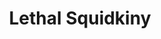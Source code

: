 ---
slug: lethal-squidkiny
title: Lethal Squidkiny
description: "Lethal Squidkiny is an exciting online game. Play for free directly in your browser!"
icon: /images/new_mods/Lethal Squidkiny.png
url: https://wowtbc.net/sprunkin/lethal/index.html
previewImage: /images/new_mods/Lethal Squidkiny.png
type: new mods

# SEO配置
seo:
  title: "Lethal Squidkiny - Play Free Online Game | Fun Browser Games"
  description: "Lethal Squidkiny - Play this fun online game for free in your browser. No download required!"
  ogImage: "/images/new_mods/Lethal Squidkiny.png"
  keywords: "lethal-squidkiny, online game, browser game, free game, new mods game, play online"

videoUrls:
  - https://www.youtube.com/embed/example1
  - https://www.youtube.com/embed/example2

whyPlay:
  title: "Why Play Lethal Squidkiny?"
  items:
    - "Immersive Gameplay: Lethal Squidkiny offers an engaging and immersive gaming experience that will keep you entertained for hours"
    - "Challenging Levels: Test your skills with increasingly difficult challenges and obstacles"
    - "Beautiful Graphics: Enjoy stunning visuals and smooth animations that bring the game world to life"
    - "Regular Updates: New content and features are added regularly to keep the game fresh and exciting"
    - "Free to Play: Experience all the fun without spending a penny"
    - "Community Features: Connect with other players, share strategies, and compete for high scores"
    - "Cross-Platform: Play on any device with a web browser, no downloads required"

features:
  title: "Key Features of Lethal Squidkiny"
  image: "/images/new_mods/Lethal Squidkiny.png"
  items:
    - "Intuitive Controls: Easy to learn controls make Lethal Squidkiny accessible for players of all skill levels"
    - "Multiple Game Modes: Enjoy various gameplay options that provide different challenges and experiences"
    - "Character Customization: Personalize your gaming experience with unique characters and items"
    - "Achievement System: Complete special tasks to earn rewards and recognition"
    - "Leaderboards: Compete with players worldwide and see who can achieve the highest scores"

characteristics:
  title: "Game Characteristics"
  image: "/images/new_mods/Lethal Squidkiny.png"
  items:
    - "Genre: New mods game with elements of strategy and skill"
    - "Difficulty: Suitable for both casual gamers and those seeking a challenge"
    - "Play Time: Quick sessions or extended gameplay, depending on your preference"
    - "Art Style: Vibrant and engaging visuals that enhance the gaming experience"
    - "Sound Design: Immersive audio that complements the gameplay perfectly"

info: "Lethal Squidkiny is an exciting online game that offers players a unique and engaging gaming experience. With its intuitive controls, stunning visuals, and challenging gameplay, Lethal Squidkiny provides hours of entertainment for players of all ages and skill levels. Whether you're looking for a quick gaming session during a break or an extended play session, Lethal Squidkiny delivers an immersive experience that will keep you coming back for more. The game features multiple levels of increasing difficulty, ensuring that players are constantly challenged as they progress. With regular updates adding new content and features, Lethal Squidkiny remains fresh and exciting, providing endless entertainment options for its growing community of players."

howToPlayIntro: "Welcome to Lethal Squidkiny! This guide will walk you through the basics and help you master the game. Whether you're a beginner or looking to improve your skills, these tips and instructions will enhance your gaming experience."

howToPlaySteps:
  - title: "Getting Started"
    description: "Begin your Lethal Squidkiny adventure by familiarizing yourself with the controls. Use your keyboard or mouse to navigate through the game interface. The tutorial will guide you through the basic mechanics and help you understand the objectives."
  - title: "Understanding the Objectives"
    description: "In Lethal Squidkiny, your main goal is to progress through levels by completing specific objectives. Each level presents unique challenges that require different strategies and approaches."
  - title: "Mastering the Controls"
    description: "Practice using the controls to improve your precision and reaction time. Lethal Squidkiny requires quick reflexes and strategic thinking to overcome obstacles and defeat opponents."
  - title: "Utilizing Power-ups"
    description: "Collect power-ups throughout the game to enhance your abilities and overcome difficult challenges. Each power-up offers unique advantages that can be crucial for success."
  - title: "Developing Strategies"
    description: "As you progress in Lethal Squidkiny, develop effective strategies for different scenarios. Analyze patterns, anticipate challenges, and adapt your approach to maximize your performance."

faq:
  title: "Frequently Asked Questions about Lethal Squidkiny"
  items:
    - question: "Is Lethal Squidkiny free to play?"
      answer: "Yes, Lethal Squidkiny is completely free to play directly in your web browser. No downloads or purchases are required to enjoy the full game experience."
    - question: "Can I play Lethal Squidkiny on mobile devices?"
      answer: "Yes, Lethal Squidkiny is optimized for both desktop and mobile play. You can enjoy the game on any device with a web browser and internet connection."
    - question: "Are there any in-game purchases?"
      answer: "While Lethal Squidkiny is free to play, there may be optional in-game purchases available for cosmetic items or additional features that don't affect core gameplay."
    - question: "How often is Lethal Squidkiny updated?"
      answer: "The developers regularly update Lethal Squidkiny with new content, features, and improvements based on player feedback and game performance."
    - question: "Can I play Lethal Squidkiny offline?"
      answer: "Currently, Lethal Squidkiny requires an internet connection to play as it's a browser-based online game."
    - question: "Is Lethal Squidkiny suitable for children?"
      answer: "Yes, Lethal Squidkiny is designed to be family-friendly and suitable for players of all ages."
    - question: "How do I report bugs or issues?"
      answer: "If you encounter any problems while playing Lethal Squidkiny, you can report them through the game's support page or contact the developers directly through their website."
    - question: "Still Have Questions?"
      answer: "If you have additional questions about Lethal Squidkiny that aren't covered in this FAQ, please visit our support center or contact our customer service team for assistance."
---